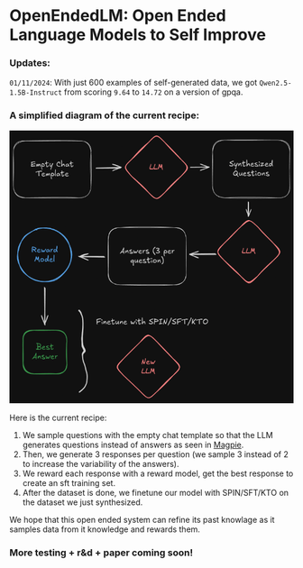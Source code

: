 # OpenEndedLM: Open Ended Language Models to Self Improve

### Updates:
`01/11/2024`: With just 600 examples of self-generated data, we got `Qwen2.5-1.5B-Instruct` from scoring `9.64` to `14.72` on a version of gpqa.

### A simplified diagram of the current recipe:
![recipe](recipe.png)

Here is the current recipe:
1. We sample questions with the empty chat template so that the LLM generates questions instead of answers as seen in [Magpie](https://arxiv.org/abs/2406.08464).
2. Then, we generate 3 responses per question (we sample 3 instead of 2 to increase the variability of the answers).
3. We reward each response with a reward model, get the best response to create an sft training set.
4. After the dataset is done, we finetune our model with SPIN/SFT/KTO on the dataset we just synthesized.


We hope that this open ended system can refine its past knowlage as it samples data from it knowledge and rewards them.

### More testing + r&d + paper coming soon!